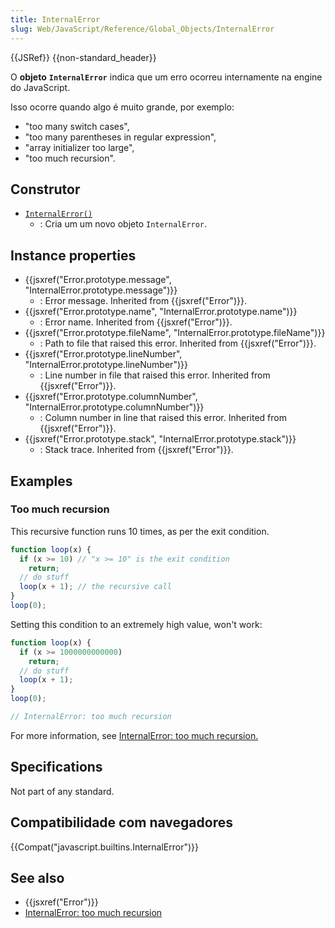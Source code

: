 ```yaml
---
title: InternalError
slug: Web/JavaScript/Reference/Global_Objects/InternalError
---
```

{{JSRef}} {{non-standard_header}}

O **objeto** **`InternalError`** indica que um erro ocorreu internamente na engine do JavaScript.

Isso ocorre quando algo é muito grande, por exemplo:

- "too many switch cases",
- "too many parentheses in regular expression",
- "array initializer too large",
- "too much recursion".

## Construtor

- [`InternalError()`](/pt-BR/docs/Web/JavaScript/Reference/Global_Objects/InternalError/InternalError)
  - : Cria um um novo objeto `InternalError`.

## Instance properties

- {{jsxref("Error.prototype.message", "InternalError.prototype.message")}}
  - : Error message. Inherited from {{jsxref("Error")}}.
- {{jsxref("Error.prototype.name", "InternalError.prototype.name")}}
  - : Error name. Inherited from {{jsxref("Error")}}.
- {{jsxref("Error.prototype.fileName", "InternalError.prototype.fileName")}}
  - : Path to file that raised this error. Inherited from {{jsxref("Error")}}.
- {{jsxref("Error.prototype.lineNumber", "InternalError.prototype.lineNumber")}}
  - : Line number in file that raised this error. Inherited from {{jsxref("Error")}}.
- {{jsxref("Error.prototype.columnNumber", "InternalError.prototype.columnNumber")}}
  - : Column number in line that raised this error. Inherited from {{jsxref("Error")}}.
- {{jsxref("Error.prototype.stack", "InternalError.prototype.stack")}}
  - : Stack trace. Inherited from {{jsxref("Error")}}.

## Examples

### Too much recursion

This recursive function runs 10 times, as per the exit condition.

```js
function loop(x) {
  if (x >= 10) // "x >= 10" is the exit condition
    return;
  // do stuff
  loop(x + 1); // the recursive call
}
loop(0);
```

Setting this condition to an extremely high value, won't work:

```js example-bad
function loop(x) {
  if (x >= 1000000000000)
    return;
  // do stuff
  loop(x + 1);
}
loop(0);

// InternalError: too much recursion
```

For more information, see [InternalError: too much recursion.](/pt-BR/docs/Web/JavaScript/Reference/Errors/Too_much_recursion)

## Specifications

Not part of any standard.

## Compatibilidade com navegadores

{{Compat("javascript.builtins.InternalError")}}

## See also

- {{jsxref("Error")}}
- [InternalError: too much recursion](/pt-BR/docs/Web/JavaScript/Reference/Errors/Too_much_recursion)
